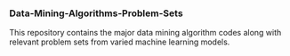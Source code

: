 ### Data-Mining-Algorithms-Problem-Sets
This repository contains the major data mining algorithm codes along with relevant problem sets from varied machine learning models.

